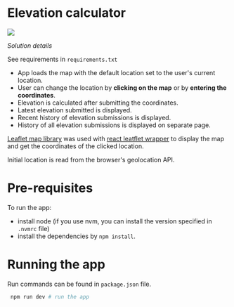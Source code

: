 # Elevation calculator

![](https://github.com/ibalosh/elevation/actions/workflows/testing.yml/badge.svg)

*Solution details*

See requirements in `requirements.txt`

* App loads the map with the default location set to the user's current location. 
* User can change the location by **clicking on the map** or by **entering the coordinates**.
* Elevation is calculated after submitting the coordinates.
* Latest elevation submitted is displayed.
* Recent history of elevation submissions is displayed.
* History of all elevation submissions is displayed on separate page.

[Leaflet map library](https://leafletjs.com/) was used with [react leatflet wrapper](https://react-leaflet.js.org/) to display the map and
get the coordinates of the clicked location. 

Initial location is read from the browser's geolocation API.

# Pre-requisites

To run the app: 

* install node (if you use nvm, you can install the version specified in `.nvmrc` file)
* install the dependencies by `npm install`. 

# Running the app

Run commands can be found in `package.json` file.

```bash
 npm run dev # run the app
```